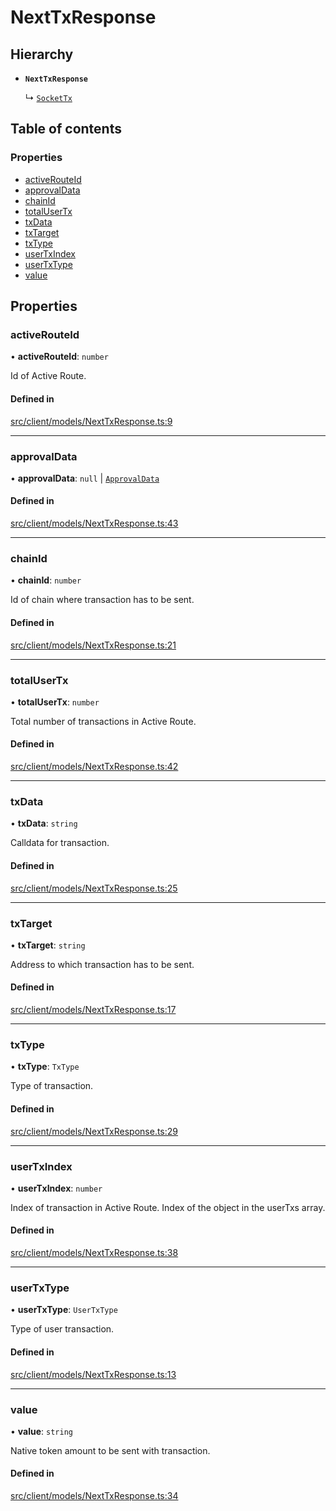 # NextTxResponse

## Hierarchy

- **`NextTxResponse`**

  ↳ [`SocketTx`](../classes/SocketTx.md)

## Table of contents

### Properties

- [activeRouteId](NextTxResponse.md#activerouteid)
- [approvalData](NextTxResponse.md#approvaldata)
- [chainId](NextTxResponse.md#chainid)
- [totalUserTx](NextTxResponse.md#totalusertx)
- [txData](NextTxResponse.md#txdata)
- [txTarget](NextTxResponse.md#txtarget)
- [txType](NextTxResponse.md#txtype)
- [userTxIndex](NextTxResponse.md#usertxindex)
- [userTxType](NextTxResponse.md#usertxtype)
- [value](NextTxResponse.md#value)

## Properties

### activeRouteId

• **activeRouteId**: `number`

Id of Active Route.

#### Defined in

[src/client/models/NextTxResponse.ts:9](https://github.com/rugamoto/socket-v2-sdk/blob/72e8f92/src/client/models/NextTxResponse.ts#L9)

---

### approvalData

• **approvalData**: `null` \| [`ApprovalData`](../types.md#approvaldata)

#### Defined in

[src/client/models/NextTxResponse.ts:43](https://github.com/rugamoto/socket-v2-sdk/blob/72e8f92/src/client/models/NextTxResponse.ts#L43)

---

### chainId

• **chainId**: `number`

Id of chain where transaction has to be sent.

#### Defined in

[src/client/models/NextTxResponse.ts:21](https://github.com/rugamoto/socket-v2-sdk/blob/72e8f92/src/client/models/NextTxResponse.ts#L21)

---

### totalUserTx

• **totalUserTx**: `number`

Total number of transactions in Active Route.

#### Defined in

[src/client/models/NextTxResponse.ts:42](https://github.com/rugamoto/socket-v2-sdk/blob/72e8f92/src/client/models/NextTxResponse.ts#L42)

---

### txData

• **txData**: `string`

Calldata for transaction.

#### Defined in

[src/client/models/NextTxResponse.ts:25](https://github.com/rugamoto/socket-v2-sdk/blob/72e8f92/src/client/models/NextTxResponse.ts#L25)

---

### txTarget

• **txTarget**: `string`

Address to which transaction has to be sent.

#### Defined in

[src/client/models/NextTxResponse.ts:17](https://github.com/rugamoto/socket-v2-sdk/blob/72e8f92/src/client/models/NextTxResponse.ts#L17)

---

### txType

• **txType**: `TxType`

Type of transaction.

#### Defined in

[src/client/models/NextTxResponse.ts:29](https://github.com/rugamoto/socket-v2-sdk/blob/72e8f92/src/client/models/NextTxResponse.ts#L29)

---

### userTxIndex

• **userTxIndex**: `number`

Index of transaction in Active Route. Index of the object in the userTxs array.

#### Defined in

[src/client/models/NextTxResponse.ts:38](https://github.com/rugamoto/socket-v2-sdk/blob/72e8f92/src/client/models/NextTxResponse.ts#L38)

---

### userTxType

• **userTxType**: `UserTxType`

Type of user transaction.

#### Defined in

[src/client/models/NextTxResponse.ts:13](https://github.com/rugamoto/socket-v2-sdk/blob/72e8f92/src/client/models/NextTxResponse.ts#L13)

---

### value

• **value**: `string`

Native token amount to be sent with transaction.

#### Defined in

[src/client/models/NextTxResponse.ts:34](https://github.com/rugamoto/socket-v2-sdk/blob/72e8f92/src/client/models/NextTxResponse.ts#L34)
